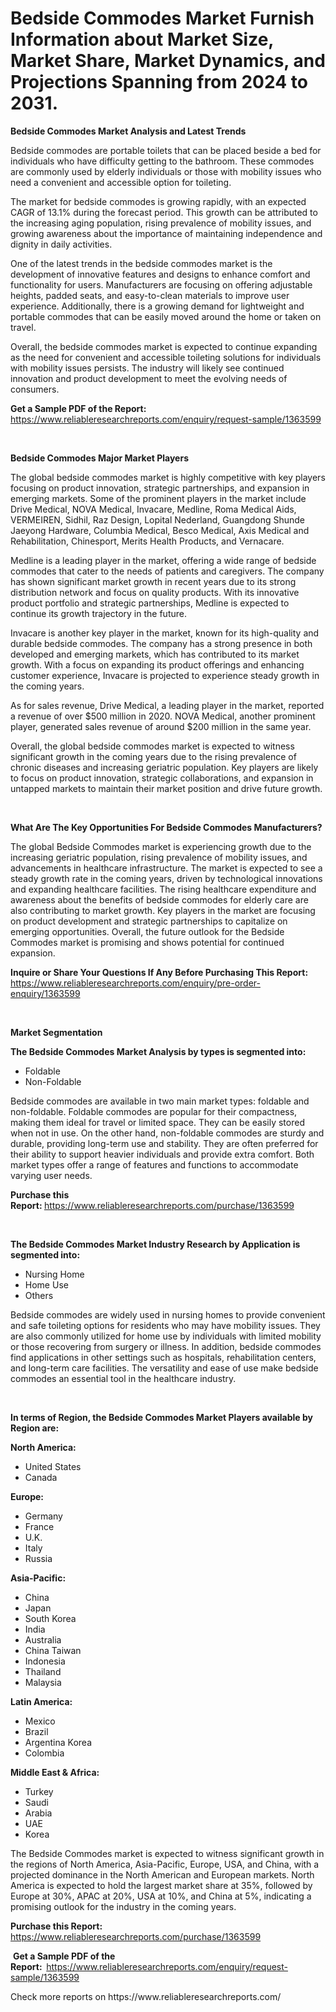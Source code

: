 <p><h1>Bedside Commodes Market Furnish Information about Market Size, Market Share, Market Dynamics, and Projections Spanning from 2024 to 2031.</h1></p><p><strong>Bedside Commodes Market Analysis and Latest Trends</strong></p>
<p><p>Bedside commodes are portable toilets that can be placed beside a bed for individuals who have difficulty getting to the bathroom. These commodes are commonly used by elderly individuals or those with mobility issues who need a convenient and accessible option for toileting.</p><p>The market for bedside commodes is growing rapidly, with an expected CAGR of 13.1% during the forecast period. This growth can be attributed to the increasing aging population, rising prevalence of mobility issues, and growing awareness about the importance of maintaining independence and dignity in daily activities.</p><p>One of the latest trends in the bedside commodes market is the development of innovative features and designs to enhance comfort and functionality for users. Manufacturers are focusing on offering adjustable heights, padded seats, and easy-to-clean materials to improve user experience. Additionally, there is a growing demand for lightweight and portable commodes that can be easily moved around the home or taken on travel.</p><p>Overall, the bedside commodes market is expected to continue expanding as the need for convenient and accessible toileting solutions for individuals with mobility issues persists. The industry will likely see continued innovation and product development to meet the evolving needs of consumers.</p></p>
<p><strong>Get a Sample PDF of the Report:&nbsp;</strong> <a href="https://www.reliableresearchreports.com/enquiry/request-sample/1363599">https://www.reliableresearchreports.com/enquiry/request-sample/1363599</a></p>
<p>&nbsp;</p>
<p><strong>Bedside Commodes Major Market Players</strong></p>
<p><p>The global bedside commodes market is highly competitive with key players focusing on product innovation, strategic partnerships, and expansion in emerging markets. Some of the prominent players in the market include Drive Medical, NOVA Medical, Invacare, Medline, Roma Medical Aids, VERMEIREN, Sidhil, Raz Design, Lopital Nederland, Guangdong Shunde Jaeyong Hardware, Columbia Medical, Besco Medical, Axis Medical and Rehabilitation, Chinesport, Merits Health Products, and Vernacare.</p><p>Medline is a leading player in the market, offering a wide range of bedside commodes that cater to the needs of patients and caregivers. The company has shown significant market growth in recent years due to its strong distribution network and focus on quality products. With its innovative product portfolio and strategic partnerships, Medline is expected to continue its growth trajectory in the future.</p><p>Invacare is another key player in the market, known for its high-quality and durable bedside commodes. The company has a strong presence in both developed and emerging markets, which has contributed to its market growth. With a focus on expanding its product offerings and enhancing customer experience, Invacare is projected to experience steady growth in the coming years.</p><p>As for sales revenue, Drive Medical, a leading player in the market, reported a revenue of over $500 million in 2020. NOVA Medical, another prominent player, generated sales revenue of around $200 million in the same year.</p><p>Overall, the global bedside commodes market is expected to witness significant growth in the coming years due to the rising prevalence of chronic diseases and increasing geriatric population. Key players are likely to focus on product innovation, strategic collaborations, and expansion in untapped markets to maintain their market position and drive future growth.</p></p>
<p>&nbsp;</p>
<p><strong>What Are The Key Opportunities For Bedside Commodes Manufacturers?</strong></p>
<p><p>The global Bedside Commodes market is experiencing growth due to the increasing geriatric population, rising prevalence of mobility issues, and advancements in healthcare infrastructure. The market is expected to see a steady growth rate in the coming years, driven by technological innovations and expanding healthcare facilities. The rising healthcare expenditure and awareness about the benefits of bedside commodes for elderly care are also contributing to market growth. Key players in the market are focusing on product development and strategic partnerships to capitalize on emerging opportunities. Overall, the future outlook for the Bedside Commodes market is promising and shows potential for continued expansion.</p></p>
<p><strong>Inquire or Share Your Questions If Any Before Purchasing This Report:</strong> <a href="https://www.reliableresearchreports.com/enquiry/pre-order-enquiry/1363599">https://www.reliableresearchreports.com/enquiry/pre-order-enquiry/1363599</a></p>
<p>&nbsp;</p>
<p><strong>Market Segmentation</strong></p>
<p><strong>The Bedside Commodes Market Analysis by types is segmented into:</strong></p>
<p><ul><li>Foldable</li><li>Non-Foldable</li></ul></p>
<p><p>Bedside commodes are available in two main market types: foldable and non-foldable. Foldable commodes are popular for their compactness, making them ideal for travel or limited space. They can be easily stored when not in use. On the other hand, non-foldable commodes are sturdy and durable, providing long-term use and stability. They are often preferred for their ability to support heavier individuals and provide extra comfort. Both market types offer a range of features and functions to accommodate varying user needs.</p></p>
<p><strong>Purchase this Report:&nbsp;</strong><a href="https://www.reliableresearchreports.com/purchase/1363599">https://www.reliableresearchreports.com/purchase/1363599</a></p>
<p>&nbsp;</p>
<p><strong>The Bedside Commodes Market Industry Research by Application is segmented into:</strong></p>
<p><ul><li>Nursing Home</li><li>Home Use</li><li>Others</li></ul></p>
<p><p>Bedside commodes are widely used in nursing homes to provide convenient and safe toileting options for residents who may have mobility issues. They are also commonly utilized for home use by individuals with limited mobility or those recovering from surgery or illness. In addition, bedside commodes find applications in other settings such as hospitals, rehabilitation centers, and long-term care facilities. The versatility and ease of use make bedside commodes an essential tool in the healthcare industry.</p></p>
<p>&nbsp;</p>
<p><strong>In terms of Region, the Bedside Commodes Market Players available by Region are:</strong></p>
<p>
    <p> <strong> North America: </strong>
        <ul>
            <li>United States</li>
            <li>Canada</li>
        </ul>
        </p> 
    <p> <strong> Europe: </strong>
        <ul>
            <li>Germany</li>
            <li>France</li>
            <li>U.K.</li>
            <li>Italy</li>
            <li>Russia</li>
        </ul>
        </p> 
    <p> <strong> Asia-Pacific: </strong>
        <ul>
            <li>China</li>
            <li>Japan</li>
            <li>South Korea</li>
            <li>India</li>
            <li>Australia</li>
            <li>China Taiwan</li>
            <li>Indonesia</li>
            <li>Thailand</li>
            <li>Malaysia</li>
        </ul>
        </p> 
    <p> <strong> Latin America: </strong>
        <ul>
            <li>Mexico</li>
            <li>Brazil</li>
            <li>Argentina Korea</li>
            <li>Colombia</li>
        </ul>
        </p> 
    <p> <strong> Middle East & Africa: </strong>
        <ul>
            <li>Turkey</li>
            <li>Saudi</li>
            <li>Arabia</li>
            <li>UAE</li>
            <li>Korea</li>
        </ul>
    </p>
    </p>
<p><p>The Bedside Commodes market is expected to witness significant growth in the regions of North America, Asia-Pacific, Europe, USA, and China, with a projected dominance in the North American and European markets. North America is expected to hold the largest market share at 35%, followed by Europe at 30%, APAC at 20%, USA at 10%, and China at 5%, indicating a promising outlook for the industry in the coming years.</p></p>
<p><strong>Purchase this Report: </strong><a href="https://www.reliableresearchreports.com/purchase/1363599">https://www.reliableresearchreports.com/purchase/1363599</a></p>
<p>&nbsp;<strong>Get a Sample PDF of the Report:&nbsp;&nbsp;</strong><a href="https://www.reliableresearchreports.com/enquiry/request-sample/1363599">https://www.reliableresearchreports.com/enquiry/request-sample/1363599</a></p>
<p><strong></strong></p>
<p>Check more reports on https://www.reliableresearchreports.com/</p>